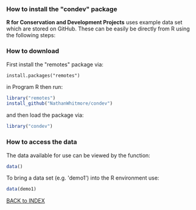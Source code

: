 ### How to install the "condev" package 

**R for Conservation and Development Projects** uses example data set which are stored on GitHub. These can be easily be directly from R using the following steps:

### How to download
First install the "remotes" package via:
```
install.packages("remotes")
```

in Program R then run:
```r
library("remotes") 
install_github("NathanWhitmore/condev")
```

and then load the package via:
```r
library("condev")
```

### How to access the data
The data available for use can be viewed by the function:
```r
data()
```
To bring a data set (e.g. 'demo1') into the R environment use:
```r
data(demo1)
```
[BACK to INDEX](index.md)
